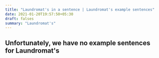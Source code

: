 ```yaml
---
title: "Laundromat's in a sentence | Laundromat's example sentences"
date: 2021-01-20T19:57:50+05:30
draft: falses
summary: "Laundromat's"
---
```

## Unfortunately, we have no example sentences for Laundromat's                 
